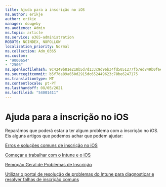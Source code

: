 ```yaml
---
title: Ajuda para a inscrição no iOS
ms.author: erikje
author: erikje
manager: dougeby
ms.audience: Admin
ms.topic: article
ms.service: o365-administration
ROBOTS: NOINDEX, NOFOLLOW
localization_priority: Normal
ms.collection: Adm_O365
ms.custom:
- "9000654"
- "2506"
ms.openlocfilehash: 9c4249b81e218b5d7d133c9d96b34fd5051277fb7ed849b0f6e90b2c18fb0e0e
ms.sourcegitcommit: b5f7da89a650d2915dc652449623c78be6247175
ms.translationtype: MT
ms.contentlocale: pt-PT
ms.lasthandoff: 08/05/2021
ms.locfileid: "54001411"
---
```

# <a name="ios-enrollment-help"></a>Ajuda para a inscrição no iOS

Reparámos que poderá estar a ter algum problema com a inscrição no iOS. Eis alguns artigos que podemos achar que podem ajudar: 

[Erros e soluções comuns de inscrição no iOS](https://support.microsoft.com/help/4039809/troubleshooting-ios-device-enrollment-in-intune)

[Começar a trabalhar com o Intune e o iOS](https://docs.microsoft.com/intune/enrollment/ios-enroll)

[Remoção Geral de Problemas de Inscrição](https://docs.microsoft.com/intune/enrollment/troubleshoot-device-enrollment-in-intune)

[Utilizar o portal de resolução de problemas do Intune para diagnosticar e resolver falhas de inscrição comuns](https://docs.microsoft.com/intune/help-desk-operators)